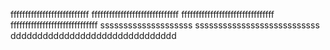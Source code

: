 fffffffffffffffffffffffffff
ffffffffffffffffffffffffffffff
ffffffffffffffffffffffffffffffff
ffffffffffffffffffffffffffffff
ssssssssssssssssssss
sssssssssssssssssssssssssss
ddddddddddddddddddddddddddddddd